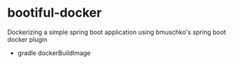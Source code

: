 # bootiful-docker
Dockerizing a simple spring boot application using bmuschko's  spring boot docker plugin

* gradle dockerBuildImage
